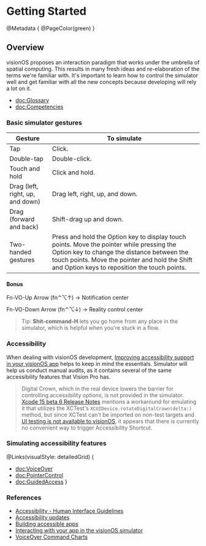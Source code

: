 # Getting Started

@Metadata {
    @PageColor(green)
}

## Overview
visionOS proposes an interaction paradigm that works under the umbrella of spatial computing. This results in many fresh ideas and re-elaboration of the terms we're familiar with. It's important to learn how to control the simulator well and get familiar with all the new concepts because developing will rely a lot on it.

- <doc:Glossary>
- <doc:Competencies>

### Basic simulator gestures 

| **Gesture**                      | **To simulate**                    |
| -------------------------------- | ---------------------------------- |
| Tap                              | Click.                             |
| Double-tap                       | Double-click.                      |
| Touch and hold                   | Click and hold.                    |
| Drag (left, right, up, and down) | Drag left, right, up, and down.    |
| Drag (forward and back)          | Shift-drag up and down.            |
| Two-handed gestures              | Press and hold the Option key to display touch points. Move the pointer while pressing the Option key to change the distance between the touch points. Move the pointer and hold the Shift and Option keys to reposition the touch points.           |

#### Bonus
Fn-VO-Up Arrow (fn⌃⌥↑) -> Notification center

Fn-VO-Down Arrow (fn⌃⌥↓) -> Reality control center

> Tip: **Shit-command-H** lets you go home from any place in the simulator, which is helpful when you're stuck in a flow.

### Accessibility

When dealing with visionOS development, [Improving accessibility support in your visionOS app](https://developer.apple.com/documentation/visionos/improving-accessibility-support-in-your-app) helps to keep in mind the essentials. Simulator will help us conduct manual audits, as it contains several of the same accessibility features that Vision Pro has.

> Digital Crown, which in the real device lowers the barrier for controlling accessibility options, is not provided in the simulator. [Xcode 15 beta 6 Release Notes](https://developer.apple.com/documentation/Xcode-Release-Notes/xcode-15-release-notes#visionOS-Simulator) mentions a workaround for emulating it that utilizes the XCTest's `XCUIDevice.rotateDigitalCrown(delta:)` method, but since XCTest can't be imported on non-test targets and [UI testing is not available to visionOS](https://developer.apple.com/documentation/xctest/user_interface_tests), it appears that there is currently no convenient way to trigger Accessibility Shortcut.


### Simulating accessibility features

@Links(visualStyle: detailedGrid) {
  - <doc:VoiceOver>
  - <doc:PointerControl>
  - <doc:GuidedAccess>
}


### References
- [Accessibility - Human Interface Guidelines](https://developer.apple.com/design/human-interface-guidelines/accessibility)
- [Accessibility updates](https://developer.apple.com/documentation/updates/accessibility)
- [Building accessible apps](https://developer.apple.com/accessibility/)
- [Interacting with your app in the visionOS simulator](https://developer.apple.com/documentation/visionos/interacting-with-your-app-in-the-visionos-simulator)
- [VoiceOver Command Charts](https://help.apple.com/voiceover/command-charts/)
